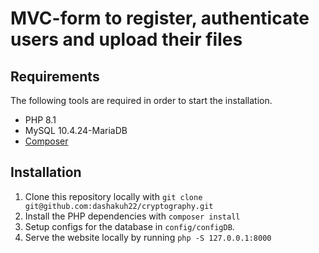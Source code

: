 # MVC-form to register, authenticate users and upload their files

## Requirements

The following tools are required in order to start the installation.

- PHP 8.1
- MySQL 10.4.24-MariaDB
- [Composer](https://getcomposer.org/download/)

## Installation

1. Clone this repository locally with `git clone git@github.com:dashakuh22/cryptography.git`
2. Install the PHP dependencies with `composer install`
3. Setup configs for the database in `config/configDB`.
4. Serve the website locally by running `php -S 127.0.0.1:8000`